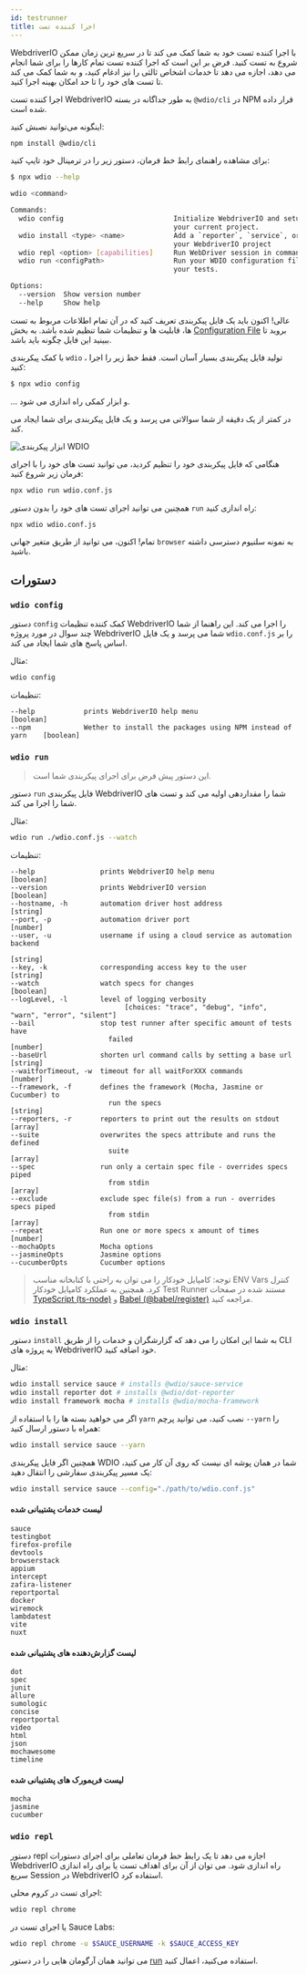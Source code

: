 ```yaml
---
id: testrunner
title: اجرا کننده تست
---
```


WebdriverIO با اجرا کننده تست خود به شما کمک می کند تا در سریع ترین زمان ممکن شروع به تست کنید. فرض بر این است که اجرا کننده تست تمام کارها را برای شما انجام می دهد، اجازه می دهد تا خدمات اشخاص ثالثی را نیز ادغام کنید، و به شما کمک می کند تا تست های خود را تا حد امکان بهینه اجرا کنید.

اجرا کننده تست WebdriverIO به طور جداگانه در بسته `@wdio/cli` در NPM قرار داده شده است.

اینگونه می‌توانید نصبش کنید:

```sh npm2yarn
npm install @wdio/cli
```

برای مشاهده راهنمای رابط خط فرمان، دستور زیر را در ترمینال خود تایپ کنید:

```sh
$ npx wdio --help

wdio <command>

Commands:
  wdio config                           Initialize WebdriverIO and setup configuration in
                                        your current project.
  wdio install <type> <name>            Add a `reporter`, `service`, or `framework` to
                                        your WebdriverIO project
  wdio repl <option> [capabilities]     Run WebDriver session in command line
  wdio run <configPath>                 Run your WDIO configuration file to initialize
                                        your tests.

Options:
  --version  Show version number                                       [boolean]
  --help     Show help                                                 [boolean]
```

عالی! اکنون باید یک فایل پیکربندی تعریف کنید که در آن تمام اطلاعات مربوط به تست ها، قابلیت ها و تنظیمات شما تنظیم شده باشد. به بخش [Configuration File](configurationfile)  بروید تا ببینید این فایل چگونه باید باشد.

با کمک پیکربندی `wdio` ، تولید فایل پیکربندی بسیار آسان است. فقط خط زیر را اجرا کنید:

```sh
$ npx wdio config
```

... و ابزار کمکی راه اندازی می شود.

در کمتر از یک دقیقه از شما سوالاتی می پرسد و یک فایل پیکربندی برای شما ایجاد می کند.

![ابزار پیکربندی WDIO](/img/config-utility.gif)

هنگامی که فایل پیکربندی خود را تنظیم کردید، می توانید تست های خود را با اجرای فرمان زیر شروع کنید:

```sh
npx wdio run wdio.conf.js
```

همچنین می توانید اجرای تست های خود را بدون دستور `run` راه اندازی کنید:

```sh
npx wdio wdio.conf.js
```

تمام! اکنون، می توانید از طریق متغیر جهانی `browser` به نمونه سلنیوم دسترسی داشته باشید.

## دستورات

### `wdio config`

دستور `config` کمک کننده تنظیمات WebdriverIO را اجرا می کند. این راهنما از شما چند سوال در مورد پروژه WebdriverIO شما می پرسد و یک فایل `wdio.conf.js` را بر اساس پاسخ های شما ایجاد می کند.

مثال:

```sh
wdio config
```

تنظیمات:

```
--help            prints WebdriverIO help menu                                [boolean]
--npm             Wether to install the packages using NPM instead of yarn    [boolean]
```

### `wdio run`

> این دستور پیش فرض برای اجرای پیکربندی شما است.

دستور `run` فایل پیکربندی WebdriverIO شما را مقداردهی اولیه می کند و تست های شما را اجرا می کند.

مثال:

```sh
wdio run ./wdio.conf.js --watch
```

تنظیمات:

```
--help                prints WebdriverIO help menu                   [boolean]
--version             prints WebdriverIO version                     [boolean]
--hostname, -h        automation driver host address                  [string]
--port, -p            automation driver port                          [number]
--user, -u            username if using a cloud service as automation backend
                                                                        [string]
--key, -k             corresponding access key to the user            [string]
--watch               watch specs for changes                        [boolean]
--logLevel, -l        level of logging verbosity
                            [choices: "trace", "debug", "info", "warn", "error", "silent"]
--bail                stop test runner after specific amount of tests have
                        failed                                          [number]
--baseUrl             shorten url command calls by setting a base url [string]
--waitforTimeout, -w  timeout for all waitForXXX commands             [number]
--framework, -f       defines the framework (Mocha, Jasmine or Cucumber) to
                        run the specs                                   [string]
--reporters, -r       reporters to print out the results on stdout     [array]
--suite               overwrites the specs attribute and runs the defined
                        suite                                            [array]
--spec                run only a certain spec file - overrides specs piped
                        from stdin                                       [array]
--exclude             exclude spec file(s) from a run - overrides specs piped
                        from stdin                                       [array]
--repeat              Run one or more specs x amount of times            [number]
--mochaOpts           Mocha options
--jasmineOpts         Jasmine options
--cucumberOpts        Cucumber options
```

> توجه: کامپایل خودکار را می توان به راحتی با کتابخانه مناسب ENV Vars کنترل کرد. همچنین به عملکرد کامپایل خودکار Test Runner مستند شده در صفحات [TypeScript (ts-node)](typeScript) و [Babel (@babel/register)](babel) مراجعه کنید.

### `wdio install`
دستور `install` به شما این امکان را می دهد که گزارشگران و خدمات را از طریق CLI به پروژه های WebdriverIO خود اضافه کنید.

مثال:

```sh
wdio install service sauce # installs @wdio/sauce-service
wdio install reporter dot # installs @wdio/dot-reporter
wdio install framework mocha # installs @wdio/mocha-framework
```

اگر می خواهید بسته ها را با استفاده از `yarn` نصب کنید، می توانید پرچم `--yarn` را همراه با دستور ارسال کنید:

```sh
wdio install service sauce --yarn
```

همچنین اگر فایل پیکربندی WDIO شما در همان پوشه ای نیست که روی آن کار می کنید، یک مسیر پیکربندی سفارشی را انتقال دهید:

```sh
wdio install service sauce --config="./path/to/wdio.conf.js"
```

#### لیست خدمات پشتیبانی شده

```
sauce
testingbot
firefox-profile
devtools
browserstack
appium
intercept
zafira-listener
reportportal
docker
wiremock
lambdatest
vite
nuxt
```

#### لیست گزارش‌دهنده های پشتیبانی شده

```
dot
spec
junit
allure
sumologic
concise
reportportal
video
html
json
mochawesome
timeline
```

#### لیست فریمورک های پشتیبانی شده

```
mocha
jasmine
cucumber
```

### `wdio repl`

دستور repl اجازه می دهد تا یک رابط خط فرمان تعاملی برای اجرای دستورات WebdriverIO راه اندازی شود. می توان از آن برای اهداف تست یا برای راه اندازی سریع Session در WebdriverIO استفاده کرد.

اجرای تست در کروم محلی:

```sh
wdio repl chrome
```

یا اجرای تست در Sauce Labs:

```sh
wdio repl chrome -u $SAUCE_USERNAME -k $SAUCE_ACCESS_KEY
```

می توانید همان آرگومان هایی را در دستور [run](#wdio-run) استفاده می‌کنید، اعمال کنید.
